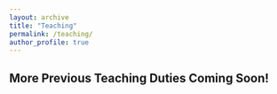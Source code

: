 ```yaml
---
layout: archive
title: "Teaching"
permalink: /teaching/
author_profile: true
---
```


## More Previous Teaching Duties Coming Soon!